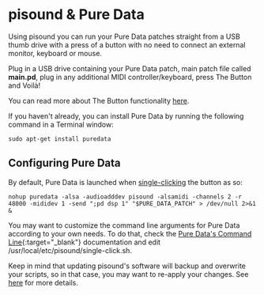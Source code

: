 # pisound & Pure Data

Using pisound you can run your Pure Data patches straight from a USB thumb drive with a press of a button with no need to connect an external monitor, keyboard or mouse.

Plug in a USB drive containing your Pure Data patch, main patch file called **main.pd**, plug in any additional MIDI controller/keyboard, press The Button and Voilà!

You can read more about The Button functionality [here](the-button).

If you haven't already, you can install Pure Data by running the following command in a Terminal window:

```
sudo apt-get install puredata
```

## Configuring Pure Data

By default, Pure Data is launched when [single-clicking](https://github.com/BlokasLabs/pisound/blob/master/pisound-btn/single_click.sh#L88) the button as so:

```
nohup puredata -alsa -audioadddev pisound -alsamidi -channels 2 -r 48000 -mididev 1 -send ";pd dsp 1" "$PURE_DATA_PATCH" > /dev/null 2>&1 &
```

You may want to customize the command line arguments for Pure Data according to your own needs. To do that, check the [Pure Data's Command Line](https://puredata.info/docs/faq/commandline){:target="_blank"} documentation and edit /usr/local/etc/pisound/single-click.sh.

Keep in mind that updating pisound's software will backup and overwrite your scripts, so in that case, you may want to re-apply your changes. See [here](software/#installing-the-driver) for more details.